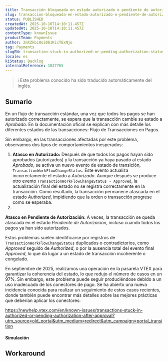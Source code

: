 ```yaml
---
title: Transacción bloqueada en estado autorizado o pendiente de autorización después de haber sido aprobada
slug: transaccion-bloqueada-en-estado-autorizado-o-pendiente-de-autorizacion-despues-de-haber-sido-aprobada
status: PUBLISHED
createdAt: 2025-10-10T14:10:11.457Z
updatedAt: 2025-10-10T14:10:11.457Z
contentType: knownIssue
productTeam: Payments
author: 2mXZkbi0oi061KicTExNjo
tag: Payments
slugEN: transaction-stuck-in-authorized-or-pending-authorization-status-after-being-approved
locale: es
kiStatus: Backlog
internalReference: 1037765
---
```


>ℹ️ Este problema conocido ha sido traducido automáticamente del inglés.

## Sumario


En un flujo de transacción estándar, una vez que todos los pagos se han autorizado correctamente, se espera que la transacción cambie su estado a _Aprobado_.
En la documentación oficial se explican con más detalle los diferentes estados de las transacciones: Flujo de Transacciones en Pagos.

Sin embargo, en las transacciones afectadas por este problema, observamos dos tipos de comportamientos inesperados:

1. **Atasco en Autorizado:** Después de que todos los pagos hayan sido aprobados (autorizados) y la transacción ya haya pasado al estado _Aprobado_, se activa un nuevo evento de estado de transición, `TransactionWorkFlowChangeStatus`. Este evento actualiza incorrectamente el estado a _Autorizado_. Aunque después se produce otro evento `TransactionWorkFlowChangeStatus - Approved`, la actualización final del estado no se registra correctamente en la transacción. Como resultado, la transacción permanece atascada en el estado _Authorized_, impidiendo que la orden o transacción progrese como se esperaba.
2.

**Atasco en Pendiente de Autorización:** A veces, la transacción se queda atascada en el estado _Pendiente de Autorización_, incluso cuando todos los pagos ya han sido autorizados.



Estos problemas suelen identificarse por registros de `TransactionWorkFlowChangeStatus` duplicados o contradictorios, como _Approved_ seguido de _Authorized_, o por la ausencia total del evento final _Approved_, lo que da lugar a un estado de transacción incoherente o congelado.

En septiembre de 2025, realizamos una operación en la pasarela VTEX para garantizar la coherencia del estado, lo que redujo el número de casos en un 97%. Sin embargo, este problema puede seguir produciéndose debido a un uso inadecuado de los conectores de pago.
Se ha abierto una nueva incidencia conocida para realizar un seguimiento de estos casos recientes, donde también puede encontrar más detalles sobre las mejores prácticas que deberían aplicar los conectores:

https://newhelp.vtex.com/en/known-issues/transactions-stuck-in-authorized-or-pending-authorization-after-approval?utm_source=old_portal&utm_medium=redirect&utm_campaign=portal_transition


#### Simulación

## Workaround

